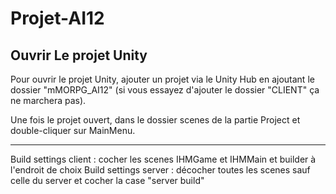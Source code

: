 # Projet-AI12

## Ouvrir Le projet Unity

Pour ouvrir le projet Unity, ajouter un projet via le Unity Hub en ajoutant le dossier "mMORPG_AI12" (si vous essayez d'ajouter le dossier "CLIENT" ça ne marchera pas).

Une fois le projet ouvert, dans le dossier scenes de la partie Project et double-cliquer sur MainMenu.

***

Build settings client : cocher les scenes IHMGame et IHMMain et builder à l'endroit de choix
Build settings server : décocher toutes les scenes sauf celle du server et cocher la case "server build"